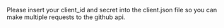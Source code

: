 Please insert your client_id and secret into the client.json file
so you can make multiple requests to the github api.
